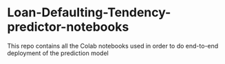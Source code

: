 # Loan-Defaulting-Tendency-predictor-notebooks
This repo contains all the Colab notebooks used in order to do end-to-end deployment of the prediction model
